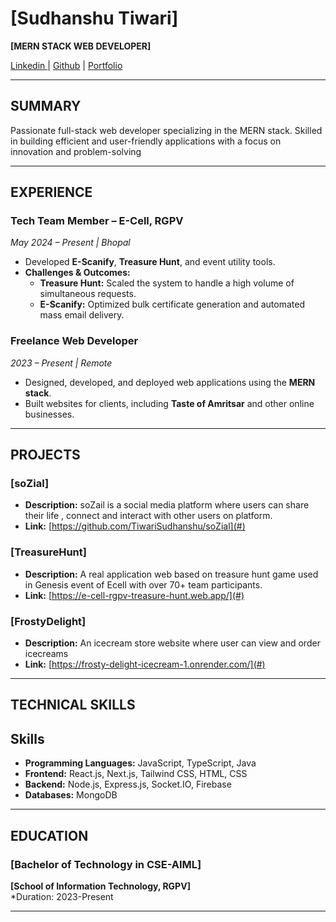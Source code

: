 
# [Sudhanshu Tiwari]
**[MERN STACK WEB DEVELOPER]**

[Linkedin ](https://www.linkedin.com/in/sudhanshu--tiwari-/ ) | [Github](https://github.com/TiwariSudhanshu) | [Portfolio](https://portfolio-sudhanshu-j5iv.onrender.com/)

---

## SUMMARY
Passionate full-stack web developer specializing in the MERN stack. Skilled in building efficient and user-friendly applications with a focus on innovation and problem-solving

---


## EXPERIENCE  

### Tech Team Member – E-Cell, RGPV  
*May 2024 – Present | Bhopal*  
- Developed **E-Scanify**, **Treasure Hunt**, and event utility tools.  
- **Challenges & Outcomes:**  
  - **Treasure Hunt:** Scaled the system to handle a high volume of simultaneous requests.  
  - **E-Scanify:** Optimized bulk certificate generation and automated mass email delivery.  

### Freelance Web Developer  
*2023 – Present | Remote*  
- Designed, developed, and deployed web applications using the **MERN stack**.  
- Built websites for clients, including **Taste of Amritsar** and other online businesses.  


---

## PROJECTS

### [soZial] 
- **Description:** soZail is a social media platform where users can share their life , connect and interact with other users on platform.
- **Link:** [https://github.com/TiwariSudhanshu/soZial](#)

### [TreasureHunt]
- **Description:** A real application web based on treasure hunt game used in Genesis event of Ecell with over 70+ team participants.
- **Link:** [https://e-cell-rgpv-treasure-hunt.web.app/](#)

### [FrostyDelight] 
- **Description:** An icecream store website where user can view and order icecreams
- **Link:** [https://frosty-delight-icecream-1.onrender.com/](#)


---

## TECHNICAL SKILLS
## Skills
- **Programming Languages:** JavaScript, TypeScript, Java
- **Frontend:** React.js, Next.js, Tailwind CSS, HTML, CSS
- **Backend:** Node.js, Express.js, Socket.IO, Firebase
- **Databases:** MongoDB

---

## EDUCATION

### [Bachelor of Technology in CSE-AIML]
**[School of Information Technology, RGPV]**  
*Duration: 2023-Present

---

